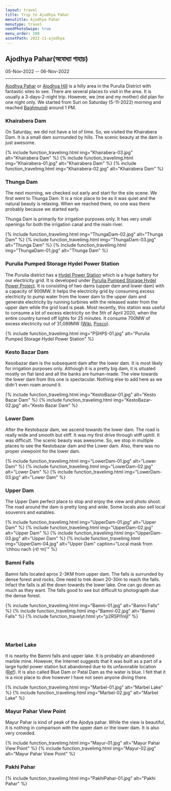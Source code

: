 ```yaml
---
layout: travel
title: Trip to Ajodhya Pahar
menutitle: Ajodhya Pahar
menutype: travel
needPhotoSwipe: true
menu_order: 100
assetPath: 2022-11-ajodhya
---
```


## Ajodhya Pahar(অযোধ্যা পাহাড়)
05-Nov-2022 -- 06-Nov-2022

---

<!-- [Massanjore Dam](https://en.wikipedia.org/wiki/Massanjore_Dam) -->
[Ajodhya Pahar][1] or [Ajodhya Hill][1] is a hilly area in the Purulia District with fantastic sites to see. There are several places to visit in the area. It is usually a 3-days-2-night trip. However, we (me and my mother) did plan for one night only. We started from Suri on Saturday (5-11-2022) morning and reached [Baghmundi][2] around 1 PM.


### Khairabera Dam

On Saturday, we did not have a lot of time. So, we visited the Khairabera Dam. It is a small dam surrounded by hills. The scenic beauty at the dam is just awesome.

{% include function_travelimg.html img="Khairabera-03.jpg" alt="Khairabera Dam" %}
{% include function_travelimg.html img="Khairabera-01.jpg" alt="Khairabera Dam" %}
{% include function_travelimg.html img="Khairabera-02.jpg" alt="Khairabera Dam" %}



### Thunga Dam

The next morning, we checked out early and start for the site scene. We first went to Thunga Dam. It is a nice place to be as it was quiet and the natural beauty is relaxing. When we reached there, no one was there probably because we started early.

Thunga Dam is primarily for irrigation purposes only. It has very small openings for both the irrigation canal and the main river.

{% include function_travelimg.html img="ThungaDam-02.jpg" alt="Thunga Dam" %}
{% include function_travelimg.html img="ThungaDam-03.jpg" alt="Thunga Dam" %}
{% include function_travelimg.html img="ThungaDam-01.jpg" alt="Thunga Dam" %}




### Purulia Pumped Storage Hydel Power Station

The Purulia district has a [Hydel Power Station][3] which is a huge battery for our electricity grid. It is developed under [Purulia Pumped Storage Hydel Power Project][3]. It is consisting of two dams (upper dam and lower dam) with a capacity of 900MW. It helps the electricity grid by consuming excess electricity to pump water from the lower dam to the upper dam and generate electricity by running turbines with the released water from the upper dam while the grid load is peak. Most recently, this station was useful to consume a lot of excess electricity on the 5th of April 2020, when the entire country turned off lights for 25 minutes. It consume 700MW of excess electricity out of 31,089MW ([Wiki][4], [Posco][5]).

{% include function_travelimg.html img="PSHPS-01.jpg" alt="Purulia Pumped Storage Hydel Power Station" %}



### Kesto Bazar Dam

Kesobazar dam is the subsequent dam after the lower dam. It is most likely for irrigation purposes only. Although it is a pretty big dam, it is situated mostly on flat land and all the banks are human-made. The view towards the lower dam from this one is spectacular. Nothing else to add here as we didn't even roam around it.

{% include function_travelimg.html img="KestoBazar-01.jpg" alt="Kesto Bazar Dam" %}
{% include function_travelimg.html img="KestoBazar-02.jpg" alt="Kesto Bazar Dam" %}



### Lower Dam

After the Kestobazar dam, we ascend towards the lower dam. The road is really wide and smooth but stiff. It was my first drive through stiff uphill. It was difficult. The scenic beauty was awesome. So, we stop in multiple places to see the Kestobazar dam and the Lower dam. Also, there was no proper viewpoint for the lower dam.

{% include function_travelimg.html img="LowerDam-01.jpg" alt="Lower Dam" %}
{% include function_travelimg.html img="LowerDam-02.jpg" alt="Lower Dam" %}
{% include function_travelimg.html img="LowerDam-03.jpg" alt="Lower Dam" %}


### Upper Dam

The Upper Dam perfect place to stop and enjoy the view and photo shoot. The road around the dam is pretty long and wide. Some locals also sell local souvenirs and eatables.

{% include function_travelimg.html img="UpperDam-01.jpg" alt="Upper Dam" %}
{% include function_travelimg.html img="UpperDam-02.jpg" alt="Upper Dam" %}
{% include function_travelimg.html img="UpperDam-03.jpg" alt="Upper Dam" %}
{% include function_travelimg.html img="UpperDam-04.jpg" alt="Upper Dam" caption="Local mask from 'chhou nach (ছৌ নাচ)'" %}


### Bamni Falls

Bamni falls located aprox 2-3KM from upper dam. The falls is surrunded by dense forest and rocks. One need to trek down 20-30m to reach the falls. Infact the falls is all the down towards the lower lake. One can go down as much as they want. The falls good to see but difficult to photograpth due the dense forest.

{% include function_travelimg.html img="Bamni-01.jpg" alt="Bamni Falls" %}
{% include function_travelimg.html img="Bamni-02.jpg" alt="Bamni Falls" %}
{% include function_travelyt.html yt="p2RSPI1nljI" %}

<br>
<br>

### Marbel Lake

It is nearby the Bamni falls and upper lake. It is probably an abandoned marble mine. However, the Internet suggests that it was built as a part of a large hydel power station but abandoned due to its unfavorable location ([Ref][6]). It is also called Blue Dam or Patal Dam as the water is blue. I felt that it is a nice place to dive however I have not seen anyone diving there.

{% include function_travelimg.html img="Marbel-01.jpg" alt="Marbel Lake" %}
{% include function_travelimg.html img="Marbel-02.jpg" alt="Marbel Lake" %}



### Mayur Pahar View Point

Mayur Pahar is kind of peak of the Ajodya pahar. While the view is beautiful, it is nothing in comparison with the upper dam or the lower dam. It is also very crowded.

{% include function_travelimg.html img="Mayur-01.jpg" alt="Mayur Pahar View Point" %}
{% include function_travelimg.html img="Mayur-02.jpg" alt="Mayur Pahar View Point" %}



### Pakhi Pahar

{% include function_travelimg.html img="PakhiPahar-01.jpg" alt="Pakhi Pahar" %}

[1]: https://en.wikipedia.org/wiki/Ajodhya_Hills
[2]: https://en.wikipedia.org/wiki/Baghmundi
[3]: https://en.wikipedia.org/wiki/Purulia_Pumped_Storage_Power_Station
[4]: https://en.wikipedia.org/wiki/Purulia_Pumped_Storage_Power_Station#Purpose
[5]: https://posoco.in/wp-content/uploads/2020/05/Report-on-Pan-India-Lights-Off-Event-9-PM-9-Minutes-on-5th-April-2020.pdf#page=63 "Report-on-Pan-India-Lights-Off-Event-9-PM-9-Minutes-on-5th-April-2020, Page- 63"
[6]: https://www.getbengal.com/details/natural-oasis-of-bengal-marble-lake-of-ayodhya-hills